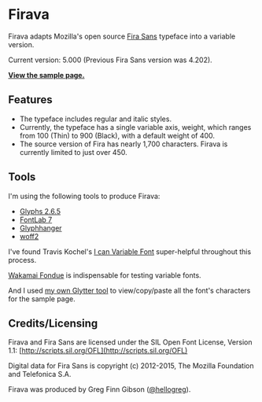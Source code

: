 # Firava

Firava adapts Mozilla's open source [Fira Sans](https://github.com/mozilla/Fira) typeface into a variable version.

Current version: 5.000 (Previous Fira Sans version was 4.202).

**[View the sample page.](https://firava.netlify.app/)**

## Features

* The typeface includes regular and italic styles.
* Currently, the typeface has a single variable axis, weight, which ranges from 100 (Thin) to 900 (Black), with a default weight of 400.
* The source version of Fira has nearly 1,700 characters. Firava is currently limited to just over 450.

## Tools

I'm using the following tools to produce Firava:
* [Glyphs 2.6.5](https://glyphsapp.com/)
* [FontLab 7](https://www.fontlab.com/font-editor/fontlab/)
* [Glyphhanger](https://github.com/filamentgroup/glyphhanger)
* [woff2](https://github.com/google/woff2)

I've found Travis Kochel's [I can Variable Font](https://github.com/scribbletone/i-can-variable-font) super-helpful throughout this process.

[Wakamai Fondue](https://wakamaifondue.com/) is indispensable for testing variable fonts.

And I used [my own Glytter tool](https://hellogreg.github.io/glytter/) to view/copy/paste all the font's characters for the sample page.

## Credits/Licensing

Firava and Fira Sans are licensed under the SIL Open Font License, Version 1.1:
[http://scripts.sil.org/OFL](http://scripts.sil.org/OFL)

Digital data for Fira Sans is copyright (c) 2012-2015, The Mozilla Foundation and Telefonica S.A.

Firava was produced by Greg Finn Gibson ([@hellogreg](https://twitter.com/hellogreg/)).
